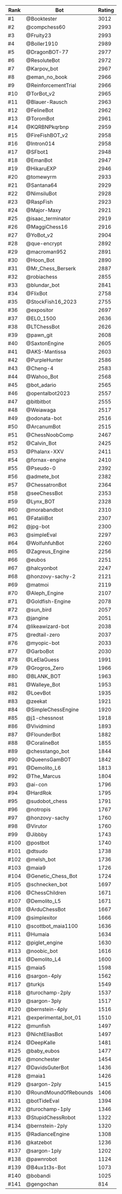Rank|Bot|Rating
---|---|---
#1|@Booktester|3012
#2|@compchess60|2993
#3|@Fruity23|2993
#4|@Boller1910|2989
#5|@DragonBOT-77|2977
#6|@ResoluteBot|2972
#7|@Karpov_bot|2967
#8|@eman_no_book|2966
#9|@ReinforcementTrial|2966
#10|@TorBot_v2|2965
#11|@Blauer-Rausch|2963
#12|@FelineBot|2962
#13|@ToromBot|2961
#14|@KQRBNPkqrbnp|2959
#15|@FireFishBOT_v2|2958
#16|@Intron014|2958
#17|@SFbot1|2948
#18|@EmanBot|2947
#19|@HikaruEXP|2946
#20|@tomewyrm|2933
#21|@Santana64|2929
#22|@NimsiluBot|2928
#23|@RaspFish|2923
#24|@Major-Maxy|2921
#25|@isaac_terminator|2919
#26|@MaggiChess16|2916
#27|@YoBot_v2|2904
#28|@que-encrypt|2892
#29|@macroman952|2891
#30|@Hoon_Bot|2890
#31|@Mr_Chess_Berserk|2887
#32|@robiachess|2855
#33|@blundar_bot|2841
#34|@FlixBot|2758
#35|@StockFish16_2023|2755
#36|@expositor|2697
#37|@ELO_1500|2636
#38|@LTChessBot|2626
#39|@pawn_git|2608
#40|@SaxtonEngine|2605
#41|@AKS-Mantissa|2603
#42|@PurpleHunter|2586
#43|@Cheng-4|2583
#44|@Wahoo_Bot|2568
#45|@bot_adario|2565
#46|@opentalbot2023|2557
#47|@bitbitbot|2555
#48|@Weiawaga|2517
#49|@odonata-bot|2516
#50|@ArcanumBot|2515
#51|@ChessNoobComp|2467
#52|@Calvin_Bot|2425
#53|@Phalanx-XXV|2411
#54|@fornax-engine|2410
#55|@Pseudo-0|2392
#56|@admete_bot|2382
#57|@ChessatronBot|2364
#58|@seeChessBot|2353
#59|@Lynx_BOT|2328
#60|@morabandbot|2310
#61|@FataliiBot|2307
#62|@jpg-bot|2300
#63|@simpleEval|2297
#64|@WolfuhfuhBot|2260
#65|@Zagreus_Engine|2256
#66|@eubos|2251
#67|@halcyonbot|2247
#68|@honzovy-sachy-2|2121
#69|@matmoi|2119
#70|@Aleph_Engine|2107
#71|@Goldfish-Engine|2078
#72|@sun_bird|2057
#73|@jangine|2051
#74|@likeawizard-bot|2038
#75|@redtail-zero|2037
#76|@myopic-bot|2033
#77|@GarboBot|2030
#78|@LeElaGuess|1991
#79|@Grogros_Zero|1966
#80|@BLANK_BOT|1963
#81|@Walleye_Bot|1953
#82|@LoevBot|1935
#83|@zeekat|1921
#84|@SimpleChessEngine|1920
#85|@j1-chessnost|1918
#86|@Vividmind|1893
#87|@FlounderBot|1882
#88|@CoralineBot|1855
#89|@chesstango_bot|1844
#90|@QueensGamBOT|1842
#91|@Demolito_L6|1813
#92|@The_Marcus|1804
#93|@ai-con|1796
#94|@HardRok|1795
#95|@sudobot_chess|1791
#96|@notropis|1767
#97|@honzovy-sachy|1760
#98|@Virutor|1760
#99|@Jibbby|1743
#100|@postbot|1740
#101|@dtsudo|1738
#102|@melsh_bot|1736
#103|@maia9|1726
#104|@Genetic_Chess_Bot|1724
#105|@schnecken_bot|1697
#106|@ChessChildren|1671
#107|@Demolito_L5|1671
#108|@ArduChessBot|1667
#109|@simplexitor|1666
#110|@scottbot_maia1100|1636
#111|@Humaia|1634
#112|@piglet_engine|1630
#113|@noobic_bot|1616
#114|@Demolito_L4|1600
#115|@maia5|1598
#116|@sargon-4ply|1562
#117|@turkjs|1549
#118|@turochamp-2ply|1537
#119|@sargon-3ply|1517
#120|@bernstein-4ply|1516
#121|@experimental_bot_01|1510
#122|@munfish|1497
#123|@NichtEliasBot|1497
#124|@DeepKalle|1481
#125|@baby_eubos|1477
#126|@monchester|1454
#127|@DavidsGuterBot|1436
#128|@maia1|1426
#129|@sargon-2ply|1415
#130|@RoundMoundOfRebounds|1406
#131|@botTideEval|1394
#132|@turochamp-1ply|1346
#133|@StupidChessRobot|1322
#134|@bernstein-2ply|1320
#135|@RadianceEngine|1308
#136|@katzebot|1236
#137|@sargon-1ply|1202
#138|@pawnrobot|1124
#139|@B4ux1t3s-Bot|1073
#140|@bobandi|1025
#141|@gengochan|814
